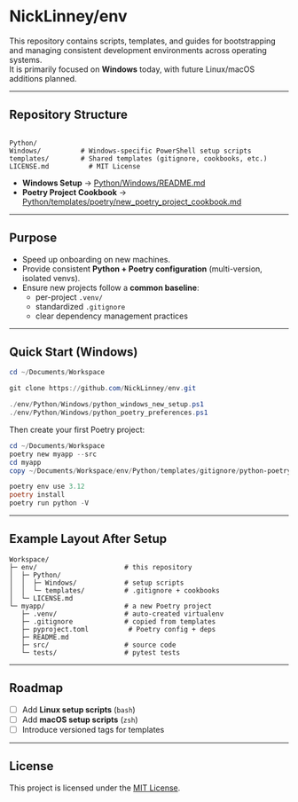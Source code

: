 # NickLinney/env

This repository contains scripts, templates, and guides for bootstrapping and managing consistent development environments across operating systems.  
It is primarily focused on **Windows** today, with future Linux/macOS additions planned.

---

## Repository Structure

```

Python/
Windows/          # Windows-specific PowerShell setup scripts
templates/        # Shared templates (gitignore, cookbooks, etc.)
LICENSE.md          # MIT License

````

- **Windows Setup** → [Python/Windows/README.md](Python/Windows/README.md)  
- **Poetry Project Cookbook** → [Python/templates/poetry/new_poetry_project_cookbook.md](Python/templates/poetry/new_poetry_project_cookbook.md)

---

## Purpose

- Speed up onboarding on new machines.  
- Provide consistent **Python + Poetry configuration** (multi-version, isolated venvs).  
- Ensure new projects follow a **common baseline**:
  - per-project `.venv/`
  - standardized `.gitignore`
  - clear dependency management practices

---

## Quick Start (Windows)

```powershell
cd ~/Documents/Workspace

git clone https://github.com/NickLinney/env.git

./env/Python/Windows/python_windows_new_setup.ps1
./env/Python/Windows/python_poetry_preferences.ps1
````

Then create your first Poetry project:

```powershell
cd ~/Documents/Workspace
poetry new myapp --src
cd myapp
copy ~/Documents/Workspace/env/Python/templates/gitignore/python-poetry.gitignore .\.gitignore

poetry env use 3.12
poetry install
poetry run python -V
```

---

## Example Layout After Setup

```text
Workspace/
├─ env/                      # this repository
│  ├─ Python/
│  │  ├─ Windows/            # setup scripts
│  │  └─ templates/          # .gitignore + cookbooks
│  └─ LICENSE.md
└─ myapp/                    # a new Poetry project
   ├─ .venv/                 # auto-created virtualenv
   ├─ .gitignore             # copied from templates
   ├─ pyproject.toml          # Poetry config + deps
   ├─ README.md
   ├─ src/                   # source code
   └─ tests/                 # pytest tests
```

---

## Roadmap

* [ ] Add **Linux setup scripts** (`bash`)
* [ ] Add **macOS setup scripts** (`zsh`)
* [ ] Introduce versioned tags for templates

---

## License

This project is licensed under the [MIT License](LICENSE.md).
